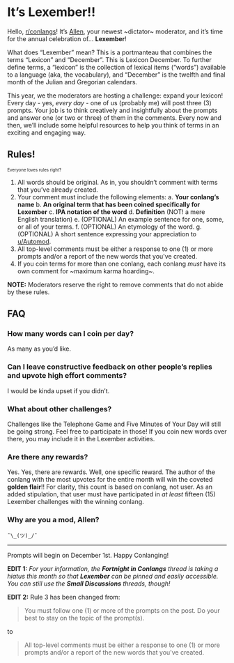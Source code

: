 # It’s Lexember!!

Hello, [r/conlangs](https://www.reddit.com/r/conlangs/)! It’s [Allen](https://www.reddit.com/user/upallday_allen/), your newest ~dictator~ moderator, and it’s time for the annual celebration of… **Lexember**!

What does “Lexember” mean? This is a portmanteau that combines the terms “Lexicon” and “December”. This is Lexicon December. To further define terms, a “lexicon” is the collection of lexical items (“words”) available to a language (aka, the vocabulary), and “December” is the twelfth and final month of the Julian and Gregorian calendars.

This year, we the moderators are hosting a challenge: expand your lexicon! Every day - yes, _every day_ - one of us (probably me) will post three (3) prompts. Your job is to think creatively and insightfully about the prompts and answer one (or two or three) of them in the comments. Every now and then, we’ll include some helpful resources to help you think of terms in an exciting and engaging way.

## Rules!

<sup><sup>Everyone loves rules right?</sup></sup>

1. All words should be original. As in, you shouldn’t comment with terms that you’ve already created.
2. Your comment must include the following elements:
   a. **Your conlang’s name**
   b. **An original term that has been coined specifically for Lexember**
   c. **IPA notation of the word**
   d. **Definition** (NOT! a mere English translation)
   e. (OPTIONAL) An example sentence for one, some, or all of your terms.
   f. (OPTIONAL) An etymology of the word.
   g. (OPTIONAL) A short sentence expressing your appreciation to [u/Automod](https://www.reddit.com/u/Automod/).
3. All top-level comments must be either a response to one (1) or more prompts and/or a report of the new words that you've created.
4. If you coin terms for more than one conlang, each conlang _must_ have its own comment for ~maximum karma hoarding~.

**NOTE:** Moderators reserve the right to remove comments that do not abide by these rules.

## FAQ

### How many words can I coin per day?

As many as you’d like.

### Can I leave constructive feedback on other people’s replies and upvote high effort comments?

I would be kinda upset if you didn’t.

### What about other challenges?

Challenges like the Telephone Game and Five Minutes of Your Day will still be going strong. Feel free to participate in those! If you coin new words over there, you may include it in the Lexember activities.

### Are there any rewards?

Yes. Yes, there are rewards. Well, one specific reward. The author of the conlang with the most upvotes for the entire month will win the coveted **golden flair**!! For clarity, this count is based on conlang, not user. As an added stipulation, that user must have participated in _at least_ fifteen (15) Lexember challenges with the winning conlang.

### Why are you a mod, Allen?

`¯\_(ツ)_/¯`

---

Prompts will begin on December 1st. Happy Conlanging!

**EDIT 1:** _For your information, the **Fortnight in Conlangs** thread is taking a hiatus this month so that **Lexember** can be pinned and easily accessible. You can still use the **Small Discussions** threads, though!_

**EDIT 2:** Rule 3 has been changed from:

> You must follow one (1) or more of the prompts on the post. Do your best to stay on the topic of the prompt(s).

to

> All top-level comments must be either a response to one (1) or more prompts and/or a report of the new words that you've created.
